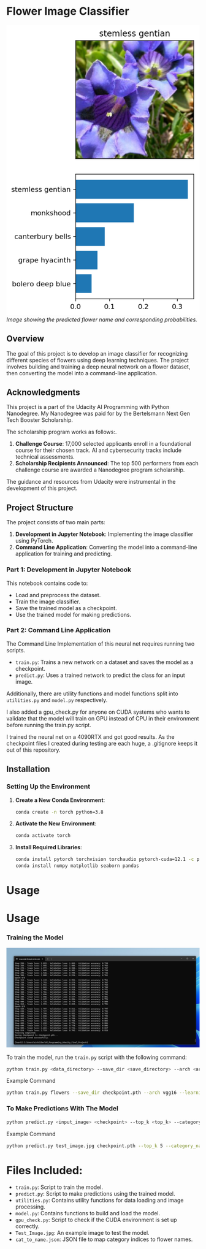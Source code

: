 # Flower Image Classifier

![Example Image](assets\inference_example.png)
*Image showing the predicted flower name and corresponding probabilities.*

## Overview

The goal of this project is to develop an image classifier for recognizing different species of flowers using deep learning techniques. The project involves building and training a deep neural network on a flower dataset, then converting the model into a command-line application.

## Acknowledgments

This project is a part of the Udacity AI Programming with Python Nanodegree.  My Nanodegree was paid for by the Bertelsmann Next Gen Tech Booster Scholarship. 

The scholarship program works as follows:.
1. **Challenge Course**: 17,000 selected applicants enroll in a foundational course for their chosen track. AI and cybersecurity tracks include technical assessments.
2. **Scholarship Recipients Announced**: The top 500 performers from each challenge course are awarded a Nanodegree program scholarship.

The guidance and resources from Udacity were instrumental in the development of this project.

## Project Structure

The project consists of two main parts:
1. **Development in Jupyter Notebook**: Implementing the image classifier using PyTorch.
2. **Command Line Application**: Converting the model into a command-line application for training and predicting.

### Part 1: Development in Jupyter Notebook

This notebook contains code to:
- Load and preprocess the dataset.
- Train the image classifier.
- Save the trained model as a checkpoint.
- Use the trained model for making predictions.

### Part 2: Command Line Application

The Command Line Implementation of this neural net requires running two scripts.
- `train.py`: Trains a new network on a dataset and saves the model as a checkpoint.
- `predict.py`: Uses a trained network to predict the class for an input image.

Additionally, there are utility functions and model functions split into `utilities.py` and `model.py` respectively.

I also added a gpu_check.py for anyone on CUDA systems who wants to validate that the model will train on GPU instead of CPU in their environment before running the train.py script.

I trained the neural net on a 4090RTX and got good results.  As the checkpoint files I created during testing are each huge, a .gitignore keeps it out of this repository.

## Installation

### Setting Up the Environment

1. **Create a New Conda Environment**:
    ```sh
    conda create -n torch python=3.8
    ```

2. **Activate the New Environment**:
    ```sh
    conda activate torch
    ```

3. **Install Required Libraries**:
    ```sh
    conda install pytorch torchvision torchaudio pytorch-cuda=12.1 -c pytorch -c nvidia
    conda install numpy matplotlib seaborn pandas
    ```

# Usage

# Usage


### Training the Model

![Training Screenshot](assets\training.png)

To train the model, run the `train.py` script with the following command:
```sh
python train.py <data_directory> --save_dir <save_directory> --arch <architecture> --learning_rate <learning_rate> --hidden_units <hidden_units> --epochs <epochs> --gpu
```

Example Command

```sh
python train.py flowers --save_dir checkpoint.pth --arch vgg16 --learning_rate 0.001 --hidden_units 512 --epochs 5 --gpu
```

### To Make Predictions With The Model
```sh
python predict.py <input_image> <checkpoint> --top_k <top_k> --category_names <category_names> --gpu
```

Example Command

```sh
python predict.py test_image.jpg checkpoint.pth --top_k 5 --category_names cat_to_name.json --gpu
```

# Files Included:
- `train.py`: Script to train the model.
- `predict.py`: Script to make predictions using the trained model.
- `utilities.py`: Contains utility functions for data loading and image processing.
- `model.py`: Contains functions to build and load the model.
- `gpu_check.py`: Script to check if the CUDA environment is set up correctly.
- `Test_Image.jpg`: An example image to test the model.
- `cat_to_name.json`: JSON file to map category indices to flower names.